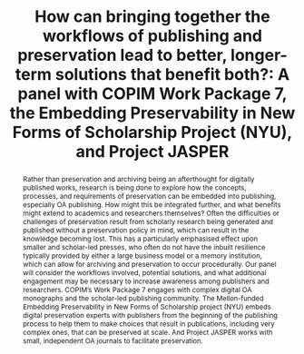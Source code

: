 ---
abstract: Rather than preservation and archiving being an afterthought for digitally
  published works, research is being done to explore how the concepts, processes,
  and requirements of preservation can be embedded into publishing, especially OA
  publishing. How might this be integrated further, and what benefits might extend
  to academics and researchers themselves? Often the difficulties or challenges of
  preservation result from scholarly research being generated and published without
  a preservation policy in mind, which can result in the knowledge becoming lost.
  This has a particularly emphasised effect upon smaller and scholar-led presses,
  who often do not have the inbuilt resilience typically provided by either a large
  business model or a memory institution, which can allow for archiving and preservation
  to occur procedurally. Our panel will consider the workflows involved, potential
  solutions, and what additional engagement may be necessary to increase awareness
  among publishers and researchers. COPIM’s Work Package 7 engages with complex digital
  OA monographs and the scholar-led publishing community. The Mellon-funded Embedding
  Preservability in New Forms of Scholarship project (NYU) embeds digital preservation
  experts with publishers from the beginning of the publishing process to help them
  to make choices that result in publications, including very complex ones, that can
  be preserved at scale. And Project JASPER works with small, independent OA journals
  to facilitate preservation.
creators:
- Miranda Barnes
- Karen Hanson
- Alicia Wise
date: null
document_url: https://osf.io/download/32z8n/
grand_parent: iPRES
institutions:
- Loughborough University
keywords:
- open access
- digital preservation
- archiving
landing_page_url: https://osf.io/3jnqs/
language: eng
layout: publication
license: CC-BY 4.0 International
notes_url: null
parent: iPRES 2022
publication_type: panel
size: null
slides_url: null
source_name: iPRES:osf:3jnqs
stream_url: https://youtu.be/SEU1fsw-Sa8
title: 'How can bringing together the workflows of publishing and preservation lead
  to better, longer-term solutions that benefit both?: A panel with COPIM Work Package
  7, the Embedding Preservability in New Forms of Scholarship Project (NYU), and Project
  JASPER'
year: 2022
---